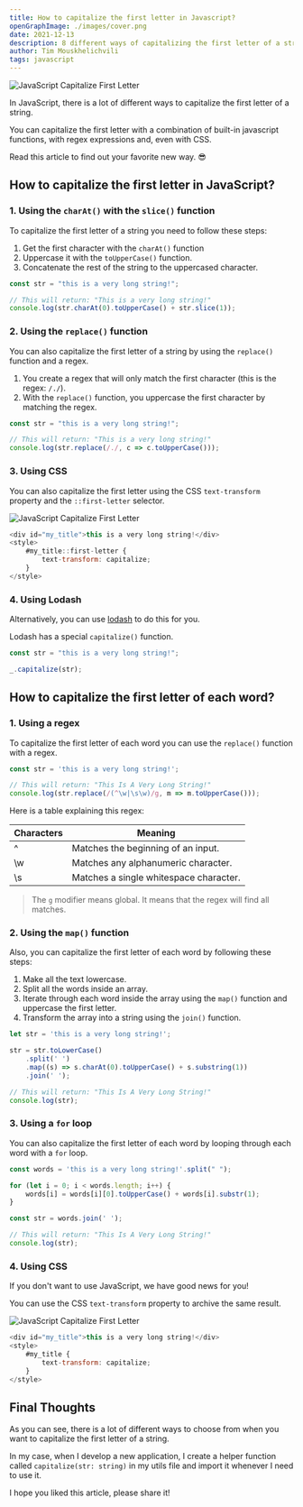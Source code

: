 ```yaml
---
title: How to capitalize the first letter in Javascript?
openGraphImage: ./images/cover.png
date: 2021-12-13
description: 8 different ways of capitalizing the first letter of a string in JavaScript.
author: Tim Mouskhelichvili
tags: javascript
---
```


![JavaScript Capitalize First Letter](./images/cover.png)

In JavaScript, there is a lot of different ways to capitalize the first letter of a string.

You can capitalize the first letter with a combination of built-in javascript functions, with regex expressions and, even with CSS.

Read this article to find out your favorite new way. 😎

<Summary />

## How to capitalize the first letter in JavaScript?

### 1. Using the `charAt()` with the `slice()` function

To capitalize the first letter of a string you need to follow these steps:

1. Get the first character with the `charAt()` function
3. Uppercase it with the `toUpperCase()` function.
2. Concatenate the rest of the string to the uppercased character.

```javascript
const str = "this is a very long string!";

// This will return: "This is a very long string!"
console.log(str.charAt(0).toUpperCase() + str.slice(1));
```

### 2. Using the `replace()` function

You can also capitalize the first letter of a string by using the `replace()` function and a regex.

1. You create a regex that will only match the first character (this is the regex: `/./`).
2. With the `replace()` function, you uppercase the first character by matching the regex.

```javascript
const str = "this is a very long string!";

// This will return: "This is a very long string!"
console.log(str.replace(/./, c => c.toUpperCase()));
```

### 3. Using CSS

You can also capitalize the first letter using the CSS `text-transform` property and the `::first-letter` selector.

![JavaScript Capitalize First Letter](./images/1.jpg)


```javascript
<div id="my_title">this is a very long string!</div>
<style>
	#my_title::first-letter {
		text-transform: capitalize;
	}
</style>
```

### 4. Using Lodash

Alternatively, you can use [lodash](https://lodash.com/docs/#capitalize) to do this for you.

Lodash has a special `capitalize()` function.

```javascript
const str = "this is a very long string!";

_.capitalize(str);
```

## How to capitalize the first letter of each word?

### 1. Using a regex

To capitalize the first letter of each word you can use the `replace()` function with a regex.

```javascript
const str = 'this is a very long string!';

// This will return: "This Is A Very Long String!"
console.log(str.replace(/(^\w|\s\w)/g, m => m.toUpperCase()));
```

Here is a table explaining this regex:

| Characters | Meaning |
| ---------- | ------- |
| ^ | Matches the beginning of an input. |
| \w | Matches any alphanumeric character. |
| \s | Matches a single whitespace character. |

> The `g` modifier means global. It means that the regex will find all matches.

### 2. Using the `map()` function

Also, you can capitalize the first letter of each word by following these steps:

1. Make all the text lowercase.
2. Split all the words inside an array.
3. Iterate through each word inside the array using the `map()` function and uppercase the first letter.
4. Transform the array into a string using the `join()` function.

```javascript
let str = 'this is a very long string!';

str = str.toLowerCase()
    .split(' ')
    .map((s) => s.charAt(0).toUpperCase() + s.substring(1))
    .join(' ');

// This will return: "This Is A Very Long String!"
console.log(str);
```

### 3. Using a `for` loop

You can also capitalize the first letter of each word by looping through each word with a `for` loop.

```javascript
const words = 'this is a very long string!'.split(" ");

for (let i = 0; i < words.length; i++) {
    words[i] = words[i][0].toUpperCase() + words[i].substr(1);
}

const str = words.join(' ');

// This will return: "This Is A Very Long String!"
console.log(str);
```

### 4. Using CSS

If you don't want to use JavaScript, we have good news for you!

You can use the CSS `text-transform` property to archive the same result.

![JavaScript Capitalize First Letter](./images/2.jpg)

```javascript
<div id="my_title">this is a very long string!</div>
<style>
	#my_title {
		text-transform: capitalize;
	}
</style>
```

## Final Thoughts

As you can see, there is a lot of different ways to choose from when you want to capitalize the first letter of a string.

In my case, when I develop a new application, I create a helper function called `capitalize(str: string)` in my utils file and import it whenever I need to use it.

I hope you liked this article, please share it!